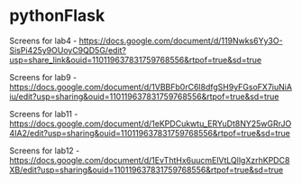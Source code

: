 # pythonFlask
Screens for lab4 - https://docs.google.com/document/d/119Nwks6Yy3O-SisPi425y9OUoyC9QD5G/edit?usp=share_link&ouid=110119637831759768556&rtpof=true&sd=true



Screens for lab9 - https://docs.google.com/document/d/1VBBFb0rC6l8dfgSH9yFGsoFX7iuNiAiu/edit?usp=sharing&ouid=110119637831759768556&rtpof=true&sd=true



Screens for lab11 - https://docs.google.com/document/d/1eKPDCukwtu_ERYuDt8NY25wGRrJO4IA2/edit?usp=sharing&ouid=110119637831759768556&rtpof=true&sd=true




Screens for lab12 - https://docs.google.com/document/d/1EvThtHx6uucmElVtLQllgXzrhKPDC8XB/edit?usp=sharing&ouid=110119637831759768556&rtpof=true&sd=true

